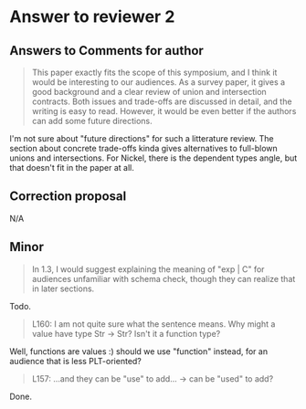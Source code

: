 # Answer to reviewer 2

## Answers to Comments for author

> This paper exactly fits the scope of this symposium, and I think it would be
> interesting to our audiences. As a survey paper, it gives a good background and
> a clear review of union and intersection contracts. Both issues and trade-offs
> are discussed in detail, and the writing is easy to read. However, it would be
> even better if the authors can add some future directions.

I'm not sure about "future directions" for such a litterature review. The
section about concrete trade-offs kinda gives alternatives to full-blown unions
and intersections. For Nickel, there is the dependent types angle, but that
doesn't fit in the paper at all.

## Correction proposal

N/A

## Minor

> In 1.3, I would suggest explaining the meaning of "exp | C" for audiences unfamiliar with schema check, though they can realize that in later sections.

Todo.

>  L160: I am not quite sure what the sentence means. Why might a value have type Str -> Str? Isn't it a function type?

Well, functions are values :) should we use "function" instead, for an audience that is less PLT-oriented?

>  L157: ...and they can be "use" to add... -> can be "used" to add?

Done.

